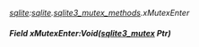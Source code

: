_[sqlite](../../modules/sqlite/sqlite-module.md):[sqlite](../../modules/sqlite/sqlite-module.md).[sqlite3\_mutex\_methods](../../modules/sqlite/sqlite-sqlite3_mutex_methods.md).xMutexEnter_
##### Field xMutexEnter:Void([sqlite3_mutex](../../modules/sqlite/sqlite-sqlite3_mutex.md) Ptr)
